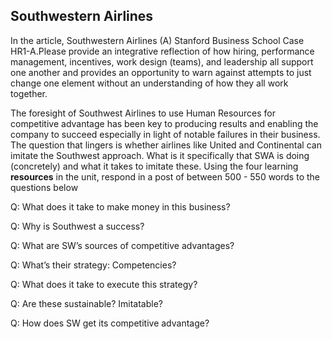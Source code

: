## **Southwestern Airlines**

In the article, Southwestern Airlines \(A\) Stanford Business School Case HR1-A.Please provide an integrative reflection of how hiring, performance management, incentives, work design \(teams\), and leadership all support one another and provides an opportunity to warn against attempts to just change one element without an understanding of how they all work together.

The foresight of Southwest Airlines to use Human Resources for competitive advantage has been key to producing results and enabling the company to succeed especially in light of notable failures in their business. The question that lingers is whether airlines like United and Continental can imitate the Southwest approach. What is it specifically that SWA is doing \(concretely\) and what it takes to imitate these. Using the four learning **resources** in the unit, respond in a post of between 500 - 550 words to the questions below

Q: What does it take to make money in this business?

Q: Why is Southwest a success?

Q: What are SW’s sources of competitive advantages?

Q: What’s their strategy: Competencies?

Q: What does it take to execute this strategy?

Q: Are these sustainable? Imitatable?

Q: How does SW get its competitive advantage?

